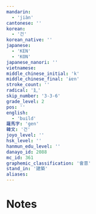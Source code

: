 ```yaml
---
mandarin:
  - 'jiàn'
cantonese: ''
korean:
  - '건'
korean_native: ''
japanese:
  - 'KEN'
  - 'KON'
japanese_nanori: ''
vietnamese:
middle_chinese_initial: 'k'
middle_chinese_final: 'ɨɐn'
stroke_count: ''
radical: '廴'
skip_number: '3-3-6'
grade_level: 2
pos: ''
english:
  - 'build'
羅馬字: 'gen'
韓文: '건'
joyo_level: ''
hsk_level: ''
hanmun_edu_level: ''
danayo_id: 2088
mc_id: 361
graphemic_classification: '會意'
stand_in: '建築'
aliases:
---
```


# Notes
